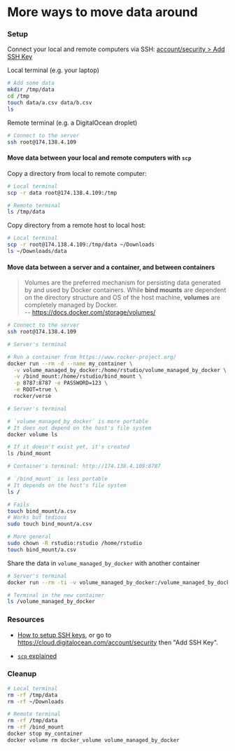 # More ways to move data around

### Setup

Connect your local and remote computers via SSH: [account/security > Add SSH Key](https://cloud.digitalocean.com/account/security)

Local terminal (e.g. your laptop)

```bash
# Add some data
mkdir /tmp/data
cd /tmp
touch data/a.csv data/b.csv
ls
```

Remote terminal (e.g. a DigitalOcean droplet)

```bash
# Connect to the server
ssh root@174.138.4.109
```

#### Move data between your local and remote computers with `scp`

Copy a directory from local to remote computer:

```bash
# Local terminal
scp -r data root@174.138.4.109:/tmp
```

```bash
# Remote terminal
ls /tmp/data
```

Copy directory from a remote host to local host:

```bash
# Local terminal
scp -r root@174.138.4.109:/tmp/data ~/Downloads
ls ~/Downloads/data
```


#### Move data between a server and a container, and between containers

> Volumes are the preferred mechanism for persisting data generated by and used
by Docker containers. While **bind mounts** are dependent on the directory
structure and OS of the host machine, **volumes** are completely managed by
Docker.  
-- https://docs.docker.com/storage/volumes/

```bash
# Connect to the server
ssh root@174.138.4.109
```

```bash
# Server's terminal

# Run a container from https://www.rocker-project.org/
docker run --rm -d --name my_container \
  -v volume_managed_by_docker:/home/rstudio/volume_managed_by_docker \
  -v /bind_mount:/home/rstudio/bind_mount \
  -p 8787:8787 -e PASSWORD=123 \
  -e ROOT=true \
  rocker/verse
```

```bash
# Server's terminal

# `volume_managed_by_docker` is more portable
# It does not depend on the host's file system
docker volume ls

# If it doesn't exist yet, it's created
ls /bind_mount
```

```bash
# Container's terminal: http://174.138.4.109:8787

# `/bind_mount` is less portable
# It depends on the host's file system
ls /

# Fails
touch bind_mount/a.csv
# Works but tedious
sudo touch bind_mount/a.csv

# More general
sudo chown -R rstudio:rstudio /home/rstudio
touch bind_mount/a.csv
```

Share the data in `volume_managed_by_docker` with another container

```bash
# Server's terminal
docker run --rm -ti -v volume_managed_by_docker:/volume_managed_by_docker bash

# Terminal in the new container
ls /volume_managed_by_docker
```

### Resources

* [How to setup SSH keys](https://www.digitalocean.com/community/tutorial_collections/how-to-set-up-ssh-keys), or go to <https://cloud.digitalocean.com/account/security> then "Add SSH Key".

* [`scp` explained](https://phoenixnap.com/kb/linux-scp-command)

### Cleanup

```bash
# Local terminal
rm -rf /tmp/data
rm -rf ~/Downloads
```

```bash
# Remote terminal
rm -rf /tmp/data
rm -rf /bind_mount
docker stop my_container
docker volume rm docker_volume volume_managed_by_docker
```
